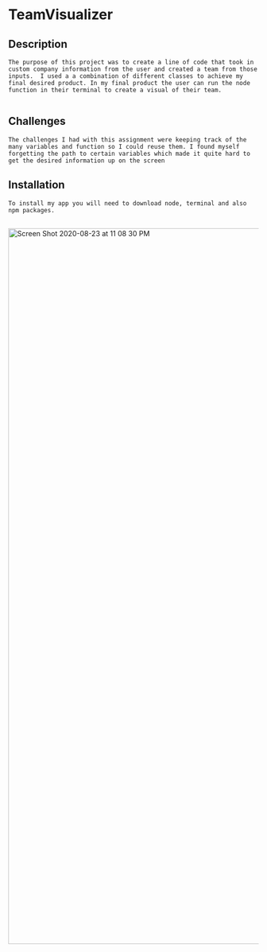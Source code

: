 # TeamVisualizer

## Description
```
The purpose of this project was to create a line of code that took in custom company information from the user and created a team from those inputs.  I used a a combination of different classes to achieve my final desired product. In my final product the user can run the node function in their terminal to create a visual of their team.


```
## Challenges
```
The challenges I had with this assignment were keeping track of the many variables and function so I could reuse them. I found myself forgetting the path to certain variables which made it quite hard to get the desired information up on the screen

```
## Installation
```
To install my app you will need to download node, terminal and also npm packages.
```

##
<img width="1440" alt="Screen Shot 2020-08-23 at 11 08 30 PM" src="https://user-images.githubusercontent.com/67929846/91009557-aaffcc80-e595-11ea-8b05-f28bd657cf1e.png">

